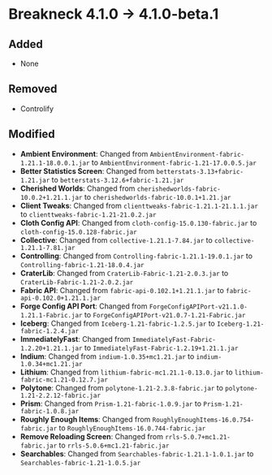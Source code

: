 # Breakneck 4.1.0 -> 4.1.0-beta.1

## Added
- None
## Removed

- Controlify
## Modified

- **Ambient Environment**: Changed from `AmbientEnvironment-fabric-1.21.1-18.0.0.1.jar` to `AmbientEnvironment-fabric-1.21-17.0.0.5.jar`
- **Better Statistics Screen**: Changed from `betterstats-3.13+fabric-1.21.jar` to `betterstats-3.12.6+fabric-1.21.jar`
- **Cherished Worlds**: Changed from `cherishedworlds-fabric-10.0.2+1.21.1.jar` to `cherishedworlds-fabric-10.0.1+1.21.jar`
- **Client Tweaks**: Changed from `clienttweaks-fabric-1.21.1-21.1.1.jar` to `clienttweaks-fabric-1.21-21.0.2.jar`
- **Cloth Config API**: Changed from `cloth-config-15.0.130-fabric.jar` to `cloth-config-15.0.128-fabric.jar`
- **Collective**: Changed from `collective-1.21.1-7.84.jar` to `collective-1.21.1-7.81.jar`
- **Controlling**: Changed from `Controlling-fabric-1.21.1-19.0.1.jar` to `Controlling-fabric-1.21-18.0.4.jar`
- **CraterLib**: Changed from `CraterLib-Fabric-1.21-2.0.3.jar` to `CraterLib-Fabric-1.21-2.0.2.jar`
- **Fabric API**: Changed from `fabric-api-0.102.1+1.21.1.jar` to `fabric-api-0.102.0+1.21.1.jar`
- **Forge Config API Port**: Changed from `ForgeConfigAPIPort-v21.1.0-1.21.1-Fabric.jar` to `ForgeConfigAPIPort-v21.0.7-1.21-Fabric.jar`
- **Iceberg**: Changed from `Iceberg-1.21-fabric-1.2.5.jar` to `Iceberg-1.21-fabric-1.2.4.jar`
- **ImmediatelyFast**: Changed from `ImmediatelyFast-Fabric-1.2.20+1.21.1.jar` to `ImmediatelyFast-Fabric-1.2.19+1.21.1.jar`
- **Indium**: Changed from `indium-1.0.35+mc1.21.jar` to `indium-1.0.34+mc1.21.jar`
- **Lithium**: Changed from `lithium-fabric-mc1.21.1-0.13.0.jar` to `lithium-fabric-mc1.21-0.12.7.jar`
- **Polytone**: Changed from `polytone-1.21-2.3.8-fabric.jar` to `polytone-1.21-2.2.12-fabric.jar`
- **Prism**: Changed from `Prism-1.21-fabric-1.0.9.jar` to `Prism-1.21-fabric-1.0.8.jar`
- **Roughly Enough Items**: Changed from `RoughlyEnoughItems-16.0.754-fabric.jar` to `RoughlyEnoughItems-16.0.744-fabric.jar`
- **Remove Reloading Screen**: Changed from `rrls-5.0.7+mc1.21-fabric.jar` to `rrls-5.0.6+mc1.21-fabric.jar`
- **Searchables**: Changed from `Searchables-fabric-1.21.1-1.0.1.jar` to `Searchables-fabric-1.21-1.0.5.jar`